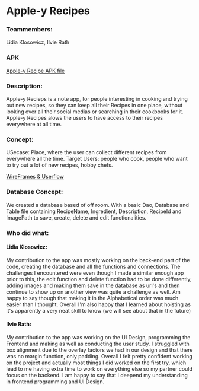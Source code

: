 # Apple-y Recipes
### Teammembers: 
Lidia Klosowicz, Ilvie Rath

### APK
[Apple-y Recipe APK file](https://github.com/TrikyArt/Apple-yRecipes/blob/master/Apple-y%20Recipes.apk)

### Description: 
Apple-y Recieps is a note app, for people interesting in cooking and trying out new recipes, so they can keep all their
             Recipes in one place, without looking over all their social medias or searching in their cookbooks for it. Apple-y Recipes
             alows the users to have access to their recipes everywhere at all time. 


### Concept: 
USecase: Place, where the user can collect different recipes from everywhere all the time.
Target Users: people who cook, people who want to try out a lot of new recipes, hobby chefs.

[WireFrames & Userflow](https://www.figma.com/design/6a5v8MZWvGrOr5lBT05idp/mc-design?node-id=0-1&t=LE27QAbCI1M0prV0-1)

### Database Concept: 
We created a database based of off room. With a basic Dao, Database and Table file containing RecipeName, Ingredient, Description, RecipeId and ImagePath to save, create, delete and edit functionalities. 

### Who did what: 
#### Lidia Klosowicz: 
My contribution to the app was mostly working on the back-end part of the code, creating the database and all the functions and connections. 
The challenges I encountered were even though I made a similar enough app prior to this, the edit function and delete function had to be done differently, adding images and making them save in the database as url's and then continue to show up on another view was quite a challenge as well. Am happy to say though that making it in the Alphabetical order was much easier than I thought. Overall I'm also happy that I learned about hoisting as it's apparently a very neat skill to know (we will see about that in the future) 

#### Ilvie Rath: 
My contribution to the app was working on the UI Design, programming the Frontend and making as well as conducting the user study. I struggled with box alignment due to the overlay factors we had in our design and that there was no margin function, only padding. Overall I felt pretty confident working on the project and actually most things I did worked on the first try, which lead to me having extra time to work on everything else so my partner could focus on the backend. I am happy to say that I deepend my understanding in frontend programming and UI Design.
